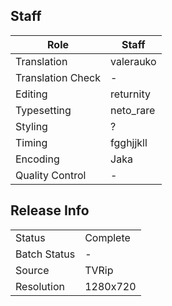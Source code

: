 ## Staff

| Role              | Staff                               |
|-------------------|-------------------------------------|
| Translation       | valerauko                           |
| Translation Check | -                                   |
| Editing           | returnity                           |
| Typesetting       | neto_rare                           |
| Styling           | ?                                   |
| Timing            | fgghjjkll                           |
| Encoding          | Jaka                                |
| Quality Control   | -                                   |

## Release Info

|              |           |
|--------------|-----------|
| Status       | Complete  |
| Batch Status | -         |
| Source       | TVRip     |
| Resolution   | 1280x720  |